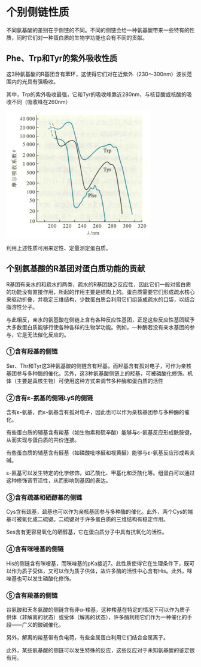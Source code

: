 # 个别侧链性质

不同氨基酸的差别在于侧链的不同。不同的侧链会给一种氨基酸带来一些特有的性质，同时它们对一种蛋白质的生物学功能也会有不同的贡献。

## Phe、Trp和Tyr的紫外吸收性质

这3种氨基酸的R基团含有苯环，这使得它们对在近紫外（230〜300nm）波长范围内的光具有强吸收。

其中，Trp的紫外吸收最强，它和Tyr的吸收峰靠近280nm，与核苷酸或核酸的吸收不同（吸收峰在260nm）

![](2.1.png)

利用上述性质可用来定性、定量测定蛋白质。

## 个别氨基酸的R基团对蛋白质功能的贡献

R基团有亲水的和疏水的两类，疏水的R基团缺乏反应性，因此它们一般对蛋白质的功能没有直接作用，所起的作用主要是结构上的。蛋白质需要它们形成疏水核心来驱动折叠，并稳定三维结构，少数蛋白质会利用它们组装成疏水的口袋，以结合脂溶性分子。

与此相反，亲水的氨基酸在侧链上含有各种反应性基团，正是这些反应性基团赋予大多数蛋白质能够行使各种各样的生物学功能。例如，一种酶若没有亲水基团的参与，它是无法催化反应的。

### ①含有羟基的侧链

Ser、Thr和Tyr这3种氨基酸的侧链含有羟基，而羟基含有孤对电子，可作为亲核基团参与多种酶的催化。另外，这3种氨基酸侧链上的羟基，可被磷酸化修饰。机体（主要是真核生物）可使用这种方式来调节多种酶和蛋白质的活性

### ②含有ε-氨基的侧链LyS的侧链

含有ε-氨基，而ε-氨基含有孤对电子，因此也可以作为亲核基团参与多种酶的催化。

有些蛋白质的辅基含有羧基（如生物素和硫辛酸）能够与ε-氨基反应形成酰胺键，从而实现与蛋白质的共价连接。

有些蛋白质的辅基含有醛基（如磷酸吡哆醛和视黄醛）能够与ε-氨基反应形成希夫碱。

ε-氨基可以发生特定的化学修饰，如乙酰化、甲基化和泛酰化等。组蛋白可以通过这种修饰调节活性，从而影响到基因的表达。

### ③含有疏基和硒醇基的侧链

Cys含有巯基，巯基也可以作为亲核基团参与多种酶的催化。此外，两个Cys的端基可被氧化成二硫键。二硫键对于许多蛋白质的三维结构有稳定作用。

Ses含有更容易氧化的硒醇基，它在蛋白质分子中具有抗氧化的活性。

### ④含有咪唑基的侧链

His的侧链含有咪嗖基，而咪唑基的pKa接近7。此性质使得它在生理条件下，既可以作为质子受体，又可以作为质子供体，故许多酶的活性中心含有His。此外，咪唑基也可以发生磷酸化修饰。

### ⑤含有羧基的侧链

谷氨酸和天冬氨酸的侧链含有非α-羧基，这种羧基在特定的情况下可以作为质子供体（非解离的状态）或受体（解离的状态），许多酶利用它们作为一种催化的手段——广义的酸碱催化。

另外，解离的羧基带有负电荷，有些金属蛋白利用它们结合金属离子。

此外，某些氨基酸的侧链可以发生特殊的反应，这些反应对于未知氨基酸的鉴定很有用。